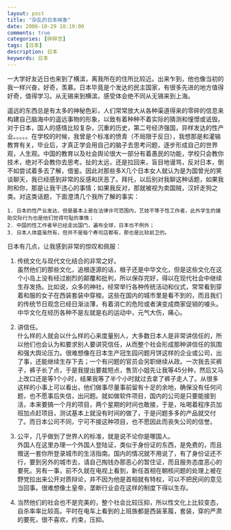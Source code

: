```yaml
---
layout: post
title: "杂乱的日本映象"
date: 2006-10-29 18:19:00
comments: true
categories: [碎碎念]
tags: [日本]
description: 日本
keywords: 日本
---
```


一大学好友近日也来到了横滨，离我所在的住所比较近。出来乍到，他也像当初的我一样兴奋，好奇，羡慕。日本毕竟是个发达的民主国家，有很多先进的地方值得好奇，值得学习。从无锡来到横滨，感受体会绝不同从无锡来到上海。

<!--more-->

遥远的东西总是有太多的神秘色彩，人们常常放大从各种渠道得来的零碎的信息来构建自己脑海中的遥远事物的形象，以致有着种种不着实际的猜测和憧憬或诋毁。对于日本，国人的感情比较复杂，沉重的历史，第二号经济强国，异样发达的性产业。。。。。在学校的时候，我曾是个标准的愤青（不局限于反日），我想那是和灌输教育有关，毕业后，才真正学会用自己的脑子去思考问题，逐步形成自己的世界观，人生观。中国的教育以及社会舆论很大一部分有着愚民的功能，学校只会教你技术，绝对不会教你去思考。扯的太远，还是拉回来，盲目地谩骂，反对日本，倒不如尝试着多去了解，借鉴。因此对那些多X几个日本女人就认为是为国曾光的笑谈聊天，我已经感到非常的反感和厌恶了。拜托，以后别对我聊这种话题，如果我附和你，那是让我干违心的事情；如果我反对，那就被视为卖国贼，汉奸走狗之类。对这类话题，下面澄清几个我所了解的事实：

    1. 日本的性产业发达，但是基本上是在法律许可范围内，艺妓不等于性工作者，此外学生的援助交际行为也是他们觉得可耻的事情；
    2. 中国的性工作者早已经走出国门，遍布全球，日本也不例外；
    3. 日本人体盛虽然有，但并不是每个寿司店都有，那也是比较前卫的。

日本有几点，让我感到非常的惊叹和佩服：

1. 传统文化与现代文化结合的非常之好。  
虽然他们的那些文化，追根逐源的话，根子还是中华文化，但是这些文化在这个小岛上没有经过剧烈的颠覆和批判，所以保存完好，得以在现代社会中继续生存发扬。比如说，众多的神社，经常举行各种传统活动和仪式，常常看到穿着和服的女子在西装套装中穿梭。这些在国内的城市里是看不到的，而且我们的传统节日观念已经日渐淡薄，有着消亡的危险或者演变成商家促销的噱头。中华文化在经历各种不是左就是右的运动中，元气大伤，痛心。

2. 讲信任。  
什么样的人就会以什么样的心来度量别人，大多数日本人是非常讲信任的，所以他们也会认为和要求别人要讲究信任，从而整个社会形成那种讲信任的氛围和强大舆论压力。很难想像在日本生产冠生园问题月饼这样的企业或公司，出了事，还能继续生存下去；一个有问题的官员会另职继续从政。一次我去买裤子，裤子长了点，于是我提出要裁短点，售货小姐先让我等45分种，然后又马上改口还是等1个小时，结果我等了半个小时就过去拿了裤子走人了。从很多这样的小事上可以看出，他们做事尽量事前留有十足的余地，确保没有任何问题，也不愿事后失信，出问题。就如做软件项目，国内的公司是只要能接到活，本来要搞一个月的项目，两个星期的时间也敢接，于是，吆喝着程序员加班加点赶项目，测试基本上就没有时间的做了，于是问题多多的产品就交付了。而日本公司不同，宁可不接这种项目，也不愿因此而丧失公司的信誉。

3. 公平，几乎做到了世界人的标准，就是说不论你是哪国人。  
外国人在这里办理一个外国人登陆证，类似于身份证的东西，是免费的，而且赠送一套你所登录城市的生活指南。国内的情况就不用说了，有了身份证还不行，要到另外的城市去，请自己掏钱办那恶心的暂住证，而且服务态度恶心的要死。另有一事，前不久就在电视上看到，新任首相在朝核问题的处理上被在野党拉出来公开对质辩论，并不因为他是首相就有特权，可以不把民间的意见当回事。很难想像土皇帝，垄断行业会在这样的制度下得以生存。

4. 当然他们的社会也不是完美的，整个社会比较压抑，所以性文化上比较变态，自杀率率比较高。平时在电车上看到的上班族都是西装革履，套装，穿的严肃的要死，很不喜欢，约束，压抑。
